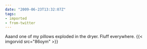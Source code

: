 ```yaml
---
date: "2009-06-23T13:32:07Z"
tags:
- imported
- from-twitter
---
```

Aaand one of my pillows exploded in the dryer. Fluff everywhere. {{< imgorvid src="86oym" >}}

